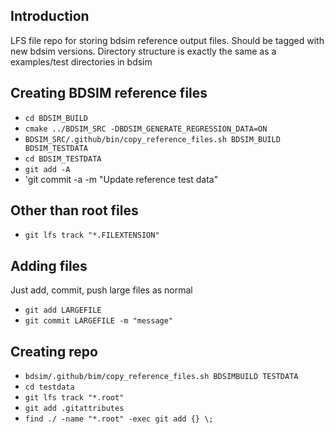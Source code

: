 ## Introduction

LFS file repo for storing bdsim reference output files. Should be tagged with new bdsim versions. Directory structure
is exactly the same as a examples/test directories in bdsim


## Creating BDSIM reference files

* `cd BDSIM_BUILD`
* `cmake ../BDSIM_SRC -DBDSIM_GENERATE_REGRESSION_DATA=ON`
* `BDSIM_SRC/.github/bin/copy_reference_files.sh BDSIM_BUILD BDSIM_TESTDATA`
* `cd BDSIM_TESTDATA`
* `git add -A`
* 'git commit -a -m "Update reference test data"

## Other than root files

* `git lfs track "*.FILEXTENSION"`

## Adding files

Just add, commit, push large files as normal

* `git add LARGEFILE`
* `git commit LARGEFILE -m "message"`

## Creating repo

* `bdsim/.github/bim/copy_reference_files.sh BDSIMBUILD TESTDATA`
* `cd testdata`
* `git lfs track "*.root"`
* `git add .gitattributes`
* `find ./ -name "*.root" -exec git add {} \;`

